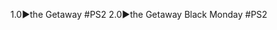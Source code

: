 <!--

<details>
<summary>layout: page
title: "the Getaway"
permalink: https://jeuxsf.github.io/JSF/sony/theGetaway/

</details>
  
#### hidden field with metadata

-->






1.0►the Getaway #PS2
2.0►the Getaway Black Monday #PS2
